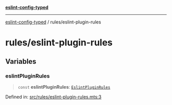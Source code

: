 [**eslint-config-typed**](../README.md)

---

[eslint-config-typed](../README.md) / rules/eslint-plugin-rules

# rules/eslint-plugin-rules

## Variables

### eslintPluginRules

> `const` **eslintPluginRules**: [`EslintPluginRules`](../types/rules/eslint-plugin-rules.md#eslintpluginrules)

Defined in: [src/rules/eslint-plugin-rules.mts:3](https://github.com/noshiro-pf/eslint-config-typed/blob/main/src/rules/eslint-plugin-rules.mts#L3)
